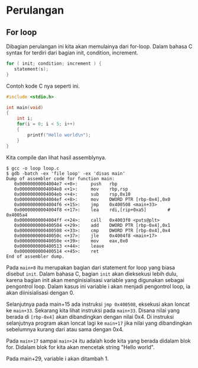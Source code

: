 # Perulangan

## For loop
Dibagian perulangan ini kita akan memulainya dari for-loop. Dalam bahasa C syntax for terdiri dari bagian init, condition, increment.
```c
for ( init; condition; increment ) {
   statement(s);
}
```

Contoh kode C nya seperti ini.
``` c
#include <stdio.h>

int main(void)
{
    int i;
    for(i = 0; i < 5; i++)
    {
        printf("Hello world\n");
    }
}
```

Kita compile dan lihat hasil assemblynya.

```
$ gcc -o loop loop.c
$ gdb -batch -ex 'file loop' -ex 'disas main' 
Dump of assembler code for function main:
   0x00000000004004e7 <+0>:     push   rbp
   0x00000000004004e8 <+1>:     mov    rbp,rsp
   0x00000000004004eb <+4>:     sub    rsp,0x10
   0x00000000004004ef <+8>:     mov    DWORD PTR [rbp-0x4],0x0
   0x00000000004004f6 <+15>:    jmp    0x400508 <main+33>
   0x00000000004004f8 <+17>:    lea    rdi,[rip+0xa5]        # 0x4005a4
   0x00000000004004ff <+24>:    call   0x4003f0 <puts@plt>
   0x0000000000400504 <+29>:    add    DWORD PTR [rbp-0x4],0x1
   0x0000000000400508 <+33>:    cmp    DWORD PTR [rbp-0x4],0x4
   0x000000000040050c <+37>:    jle    0x4004f8 <main+17>
   0x000000000040050e <+39>:    mov    eax,0x0
   0x0000000000400513 <+44>:    leave  
   0x0000000000400514 <+45>:    ret    
End of assembler dump.
```

Pada `main+8` itu merupakan bagian dari statement for loop yang biasa disebut `init`. Dalam bahasa C, bagian `init` akan dieksekusi lebih dulu, karena bagian init akan menginisialisasi variable yang digunakan sebagai pengontrol loop. Dalam kasus ini variable i akan menjadi pengontrol loop, ia akan diinisialisasi dengan 0.

Selanjutnya pada main+15 ada instruksi `jmp 0x400508`, eksekusi akan loncat ke `main+33`. Sekarang kita lihat instruksi pada `main+33`. Disana nilai yang berada di `[rbp-0x4]` akan dibandingkan dengan nilai 0x4. Di instruksi selanjutnya program akan loncat lagi ke `main+17` jika nilai yang dibandingkan sebelumnya kurang dari atau sama dengan 0x4.

Pada `main+17` sampai `main+24` itu adalah kode kita yang berada didalam blok for. Didalam blok for kita akan mencetak string "Hello world".

Pada main+29, variable i akan ditambah 1.